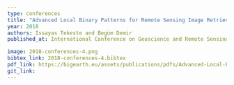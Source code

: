 ```yaml
---
type: conferences
title: "Advanced Local Binary Patterns for Remote Sensing Image Retrieval"
year: 2018
authors: Issayas Tekeste and Begüm Demir
published_at: International Conference on Geoscience and Remote Sensing Symposium, 6855-6858, 2018

image: 2018-conferences-4.png
bibtex_link: 2018-conferences-4.bibtex
pdf_link: https://bigearth.eu/assets/publications/pdfs/Advanced-Local-Binary-Patterns-for-Remote-Sensing-Image-Retrieval.pdf
git_link:
---
```

